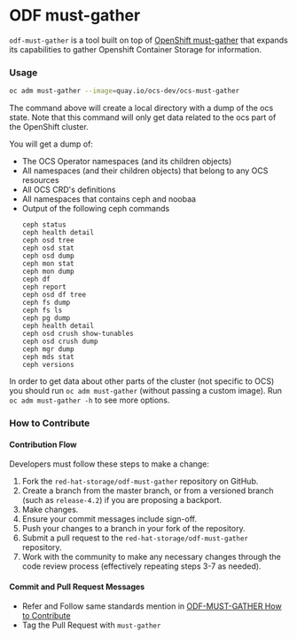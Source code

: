 ODF must-gather
=================

`odf-must-gather` is a tool built on top of [OpenShift must-gather](https://github.com/openshift/must-gather)
that expands its capabilities to gather Openshift Container Storage for information.

### Usage
```sh
oc adm must-gather --image=quay.io/ocs-dev/ocs-must-gather
```

The command above will create a local directory with a dump of the ocs state.
Note that this command will only get data related to the ocs part of the OpenShift cluster.

You will get a dump of:
- The OCS Operator namespaces (and its children objects)
- All namespaces (and their children objects) that belong to any OCS resources
- All OCS CRD's definitions
- All namespaces that contains ceph and noobaa
- Output of the following ceph commands
    ```
    ceph status
    ceph health detail
    ceph osd tree
    ceph osd stat
    ceph osd dump
    ceph mon stat
    ceph mon dump
    ceph df
    ceph report
    ceph osd df tree
    ceph fs dump
    ceph fs ls
    ceph pg dump
    ceph health detail
    ceph osd crush show-tunables
    ceph osd crush dump
    ceph mgr dump
    ceph mds stat
    ceph versions
    ```

In order to get data about other parts of the cluster (not specific to OCS) you should
run `oc adm must-gather` (without passing a custom image). Run `oc adm must-gather -h` to see more options.

### How to Contribute

#### Contribution Flow
Developers must follow these steps to make a change:
1. Fork the `red-hat-storage/odf-must-gather` repository on GitHub.
2. Create a branch from the master branch, or from a versioned branch (such
   as `release-4.2`) if you are proposing a backport.
3. Make changes.
4. Ensure your commit messages include sign-off.
5. Push your changes to a branch in your fork of the repository.
6. Submit a pull request to the `red-hat-storage/odf-must-gather` repository.
7. Work with the community to make any necessary changes through the code
   review process (effectively repeating steps 3-7 as needed).

#### Commit and Pull Request Messages

- Refer and Follow same standards mention in [ODF-MUST-GATHER How to Contribute](./CONTRIBUTING.md)
- Tag the Pull Request with `must-gather`